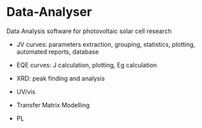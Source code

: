 # Data-Analyser
Data Analysis software for photovoltaic solar cell research



- JV curves: parameters extraction, grouping, statistics, plotting, automated reports, database

- EQE curves: J calculation, plotting, Eg calculation

- XRD: peak finding and analysis

- UV/vis

- Transfer Matrix Modelling

- PL
